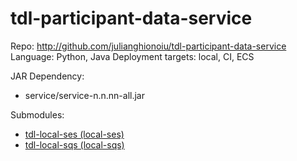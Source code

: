 # tdl-participant-data-service

Repo: http://github.com/julianghionoiu/tdl-participant-data-service
Language: Python, Java
Deployment targets: local, CI, ECS

JAR Dependency:

- service/service-n.n.nn-all.jar

Submodules:

- [tdl-local-ses (local-ses)](tdl-local-ses.md)
- [tdl-local-sqs (local-sqs)](tdl-local-sqs.md)